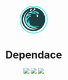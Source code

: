 
<div align="center" >


<a target="blank" >

<img src="https://raw.githubusercontent.com/jwdeveloper/DepenDance/master/Tools-Readme/src/main/resources/logo.svg" width="15%" >
</img>
</a>

</div>


<div align="center" >

<h1>Dependace</h1>


<a target="blank" >

<img src="https://jitpack.io/v/jwdeveloper/DepenDance.svg" width="11%" >
</img>
</a>



<a target="blank" >

<img src="https://img.shields.io/badge/Discord-%235865F2.svg?style=for-the-badge&logo=discord&logoColor=white" >
</img>
</a>



<a target="blank" >

<img src="https://img.shields.io/badge/java-%23ED8B00.svg?style=for-the-badge&logo=openjdk&logoColor=white" >
</img>
</a>

</div>

